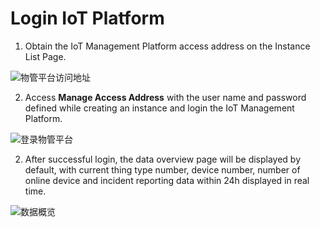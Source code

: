 # Login IoT Platform

1. Obtain the IoT Management Platform access address on the Instance List Page.

![物管平台访问地址](../../../../image/IoT/IoT-Core/Getting-Started/Instance-Link.png)

2. Access **Manage Access Address** with the user name and password defined while creating an instance and login the IoT Management Platform.

![登录物管平台](../../../../image/IoT/IoT-Core/Getting-Started/Login-IoT-Platform.png)

2. After successful login, the data overview page will be displayed by default, with current thing type number, device number, number of online device and incident reporting data within 24h displayed in real time.

![数据概览](../../../../image/IoT/IoT-Core/Getting-Started/Overview.png)

